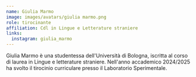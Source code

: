 ```yaml
---
name: Giulia Marmo
image: images/avatars/giulia marmo.png 
role: tirocinante
affiliation: Cdl in Lingue e Letterature straniere
links:
  instagram: giulia_marmo
---
```


Giulia Marmo è una studentessa dell'Università di Bologna, iscritta al corso di laurea in Lingue e letterature straniere. Nell'anno accademico 2024/2025 ha svolto il tirocinio curriculare presso il Laboratorio Sperimentale. 